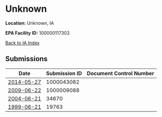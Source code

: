 # Unknown

**Location:** Unknown, IA

**EPA Facility ID:** 100000117303

[Back to IA Index](../../index.md)

## Submissions

| Date | Submission ID | Document Control Number |
|------|--------------|-------------------------|
| [2014-05-27](submissions/1000043082.md) | 1000043082 |  |
| [2009-06-22](submissions/1000009088.md) | 1000009088 |  |
| [2004-06-21](submissions/34670.md) | 34670 |  |
| [1999-06-21](submissions/19763.md) | 19763 |  |
